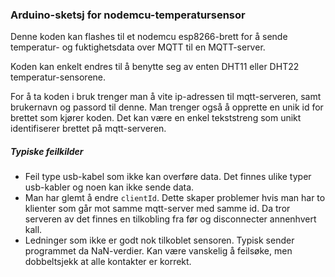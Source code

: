 ### Arduino-sketsj for nodemcu-temperatursensor

Denne koden kan flashes til et nodemcu esp8266-brett for å sende temperatur- og fuktighetsdata over MQTT til en MQTT-server.

Koden kan enkelt endres til å benytte seg av enten DHT11 eller DHT22 temperatur-sensorene.

For å ta koden i bruk trenger man å vite ip-adressen til mqtt-serveren, samt brukernavn og passord til denne. Man trenger også å opprette en unik id for brettet som kjører koden. Det kan være en enkel tekststreng som unikt identifiserer brettet på mqtt-serveren.

##### Typiske feilkilder

- Feil type usb-kabel som ikke kan overføre data. Det finnes ulike typer usb-kabler og noen kan ikke sende data.
- Man har glemt å endre `clientId`. Dette skaper problemer hvis man har to klienter som går mot samme mqtt-server med samme id. Da tror serveren av det finnes en tilkobling fra før og disconnecter annenhvert kall.
- Ledninger som ikke er godt nok tilkoblet sensoren. Typisk sender programmet da NaN-verdier. Kan være vanskelig å feilsøke, men dobbeltsjekk at alle kontakter er korrekt.
